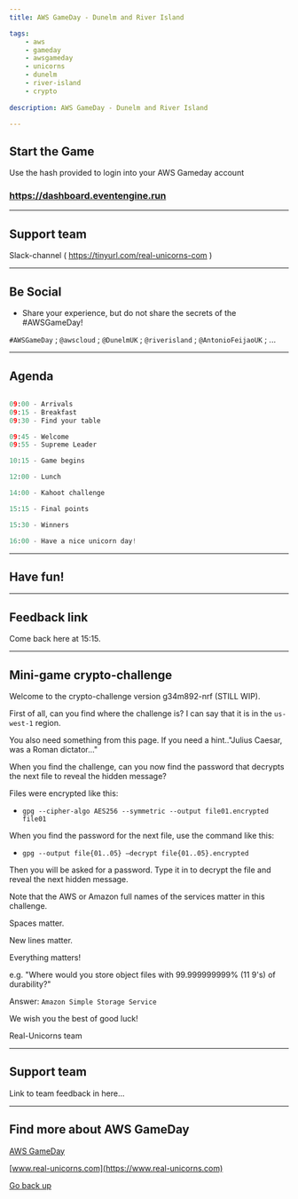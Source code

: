 ```yaml
---
title: AWS GameDay - Dunelm and River Island

tags:
    - aws
    - gameday
    - awsgameday
    - unicorns
    - dunelm
    - river-island
    - crypto
    
description: AWS GameDay - Dunelm and River Island

---
```


## Start the Game

Use the hash provided to login into your AWS Gameday account

### <https://dashboard.eventengine.run>

---

## Support team

Slack-channel ( https://tinyurl.com/real-unicorns-com )

---

## Be Social

- Share your experience, but do not share the secrets of the #AWSGameDay!

`#AWSGameDay` ; `@awscloud` ; `@DunelmUK` ; `@riverisland` ; `@AntonioFeijaoUK` ; ... 

---

## Agenda

```python

09:00 - Arrivals
09:15 - Breakfast
09:30 - Find your table

09:45 - Welcome
09:55 - Supreme Leader

10:15 - Game begins

12:00 - Lunch

14:00 - Kahoot challenge

15:15 - Final points

15:30 - Winners

16:00 - Have a nice unicorn day!

```

---

## Have fun!

---

## Feedback link

Come back here at 15:15.

---

## Mini-game crypto-challenge

Welcome to the crypto-challenge version g34m892-nrf (STILL WIP).

First of all, can you find where the challenge is? I can say that it is in the `us-west-1` region.

You also need something from this page. If you need a hint.."Julius Caesar, was a Roman dictator..."

When you find the challenge, can you now find the password that decrypts the next file to reveal the hidden message?

Files were encrypted like this:

 - `gpg --cipher-algo AES256 --symmetric --output file01.encrypted file01`

When you find the password for the next file, use the command like this:

 - `gpg --output file{01..05} —decrypt file{01..05}.encrypted`

Then you will be asked for a password. Type it in to decrypt the file and reveal the next hidden message. 

Note that the AWS or Amazon full names of the services matter in this challenge.

Spaces matter.

New lines matter.

Everything matters!

e.g. "Where would you store object files with 99.999999999% (11 9's) of durability?"

Answer: `Amazon Simple Storage Service`


We wish you the best of good luck!

Real-Unicorns team

---

## Support team

Link to team feedback in here...

---

## Find more about AWS GameDay

[AWS GameDay](https://aws.amazon.com/gameday/)

[www.real-unicorns.com](https://www.real-unicorns.com)

[Go back up](#welcome)


